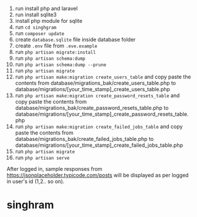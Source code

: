 1. run install php and laravel
3. run install sqlite3
4. install php module for sqlite
5. run ```cd singhgram```
6. run ```composer update```
7. create ```database.sqlite``` file inside database folder
8. create ```.env``` file from ```.eve.example```
9. run ```php artisan migrate:install```
10. run ```php artisan schema:dump```
11. run ```php artisan schema:dump --prune```
12. run ```php artisan migrate```
13. run ```php artisan make:migration create_users_table``` and copy paste the contents from database/migrations_bak/create_users_table.php to database/migrations/[your_time_stamp]_create_users_table.php
14. run ```php artisan make:migration create_password_resets_table``` and copy paste the contents from database/migrations_bak/create_password_resets_table.php to  database/migrations/[your_time_stamp]_create_password_resets_table.php
15. run ```php artisan make:migration create_failed_jobs_table``` and copy paste the contents from database/migrations_bak/create_failed_jobs_table.php to  database/migrations/[your_time_stamp]_create_failed_jobs_table.php
16. run ```php artisan migrate```
17. run ```php artisan serve```


After logged in, sample responses from https://jsonplaceholder.typicode.com/posts will be displayed as per logged in user's id (1,2.. so on).
# singhram
